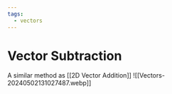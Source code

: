 ```yaml
---
tags:
  - vectors
---
```

# Vector Subtraction
A similar method as [[2D Vector Addition]]
![[Vectors-20240502131027487.webp]]
